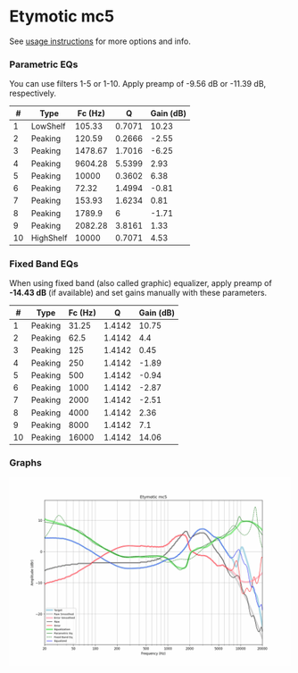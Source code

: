 # Etymotic mc5
See [usage instructions](https://github.com/jaakkopasanen/AutoEq#usage) for more options and info.

### Parametric EQs
You can use filters 1-5 or 1-10. Apply preamp of -9.56 dB or -11.39 dB, respectively.

|   # | Type      |   Fc (Hz) |      Q |   Gain (dB) |
|-----|-----------|-----------|--------|-------------|
|   1 | LowShelf  |    105.33 | 0.7071 |       10.23 |
|   2 | Peaking   |    120.59 | 0.2666 |       -2.55 |
|   3 | Peaking   |   1478.67 | 1.7016 |       -6.25 |
|   4 | Peaking   |   9604.28 | 5.5399 |        2.93 |
|   5 | Peaking   |  10000    | 0.3602 |        6.38 |
|   6 | Peaking   |     72.32 | 1.4994 |       -0.81 |
|   7 | Peaking   |    153.93 | 1.6234 |        0.81 |
|   8 | Peaking   |   1789.9  | 6      |       -1.71 |
|   9 | Peaking   |   2082.28 | 3.8161 |        1.33 |
|  10 | HighShelf |  10000    | 0.7071 |        4.53 |

### Fixed Band EQs
When using fixed band (also called graphic) equalizer, apply preamp of **-14.43 dB** (if available) and set gains manually with these parameters.

|   # | Type    |   Fc (Hz) |      Q |   Gain (dB) |
|-----|---------|-----------|--------|-------------|
|   1 | Peaking |     31.25 | 1.4142 |       10.75 |
|   2 | Peaking |     62.5  | 1.4142 |        4.4  |
|   3 | Peaking |    125    | 1.4142 |        0.45 |
|   4 | Peaking |    250    | 1.4142 |       -1.89 |
|   5 | Peaking |    500    | 1.4142 |       -0.94 |
|   6 | Peaking |   1000    | 1.4142 |       -2.87 |
|   7 | Peaking |   2000    | 1.4142 |       -2.51 |
|   8 | Peaking |   4000    | 1.4142 |        2.36 |
|   9 | Peaking |   8000    | 1.4142 |        7.1  |
|  10 | Peaking |  16000    | 1.4142 |       14.06 |

### Graphs
![](./Etymotic%20mc5.png)
